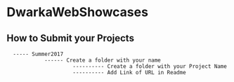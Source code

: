 # DwarkaWebShowcases

## How to Submit your Projects
      ----- Summer2017
                ------ Create a folder with your name 
                         ---------- Create a folder with your Project Name 
                         ---------- Add Link of URL in Readme 
